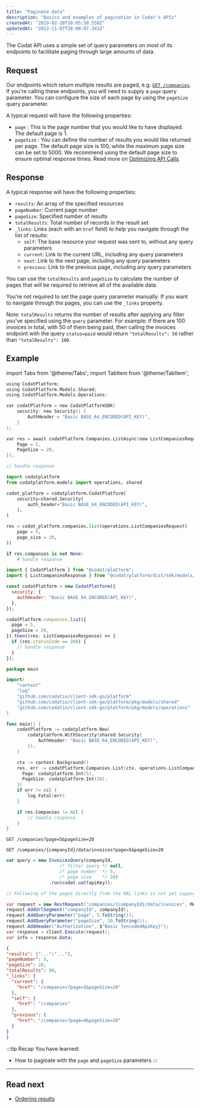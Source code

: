 ```yaml
---
title: "Paginate data"
description: "Basics and examples of pagination in Codat's APIs"
createdAt: "2019-02-20T10:05:50.550Z"
updatedAt: "2022-11-07T20:00:07.343Z"
---
```


The Codat API uses a simple set of query parameters on most of its endpoints to facilitate paging through large amounts of data.

## Request

Our endpoints which return multiple results are paged, e.g. [`GET /companies`](/platform-api#/operations/list-companies). If you're calling these endpoints, you will need to supply a `page` query parameter. You can configure the size of each page by using the `pageSize` query parameter.

A typical request will have the following properties:

- `page` : This is the page number that you would like to have displayed. The default page is 1.
- `pageSize` : You can define the number of results you would like returned per page. The default page size is 100, while the maximum page size can be set to 5000. We recommend using the default page size to ensure optimal response times. Read more on [Optimizing API Calls](/using-the-api/optimizing-api-calls). 

## Response

A typical response will have the following properties:

- `results`: An array of the specified resources
- `pageNumber`: Current page number
- `pageSize`: Specified number of results
- `totalResults`: Total number of records in the result set
- `_links`: Links (each with an `href` field) to help you navigate through the list of results:
  - `self`: The base resource your request was sent to, without any query parameters
  - `current`: Link to the current URL, including any query parameters
  - `next`: Link to the next page, including any query parameters
  - `previous`: Link to the previous page, including any query parameters

You can use the `totalResults` and `pageSize` to calculate the number of pages that will be required to retrieve all of the available data.

You're not required to set the page query parameter manually. If you want to navigate through the pages, you can use the `_links` property.

Note: `totalResults` returns the number of results after applying any filter you've specified using the `query` parameter. For example: if there are 100 invoices in total, with 50 of them being paid, then calling the invoices endpoint with the query `status=paid` would return `"totalResults": 50` rather than `"totalResults": 100`.

## Example

import Tabs from '@theme/Tabs';
import TabItem from '@theme/TabItem';

<Tabs groupId="language">
<TabItem value="csharp" label="C#">

```c
using CodatPlatform;
using CodatPlatform.Models.Shared;
using CodatPlatform.Models.Operations;

var codatPlatform = new CodatPlatformSDK(
    security: new Security() {
        AuthHeader = "Basic BASE_64_ENCODED(API_KEY)",
    }
);

var res = await codatPlatform.Companies.ListAsync(new ListCompaniesRequest() {
    Page = 5,
    PageSize = 20,
});

// handle response
```
</TabItem>
<TabItem value="python" label="Python">

```python
import codatplatform
from codatplatform.models import operations, shared

codat_platform = codatplatform.CodatPlatform(
    security=shared.Security(
        auth_header="Basic BASE_64_ENCODED(API_KEY)",
    ),
)

res = codat_platform.companies.list(operations.ListCompaniesRequest(
    page = 5,
    page_size = 20,
))

if res.companies is not None:
    # handle response
```
</TabItem>
<TabItem value="nodejs" label="TypeScript">

```javascript
import { CodatPlatform } from "@codat/platform";
import { ListCompaniesResponse } from "@codat/platform/dist/sdk/models/operations";

const codatPlatform = new CodatPlatform({
  security: {
    authHeader: "Basic BASE_64_ENCODED(API_KEY)",
  },
});

codatPlatform.companies.list({
  page = 5,
  pageSize = 20,
}).then((res: ListCompaniesResponse) => {
  if (res.statusCode == 200) {
    // handle response
  }
});
```
</TabItem>

<TabItem value="go" label="Go">

```go
package main

import(
	"context"
	"log"
	"github.com/codatio/client-sdk-go/platform"
	"github.com/codatio/client-sdk-go/platform/pkg/models/shared"
	"github.com/codatio/client-sdk-go/platform/pkg/models/operations"
)

func main() {
    codatPlatform := codatplatform.New(
        codatplatform.WithSecurity(shared.Security{
            AuthHeader: "Basic BASE_64_ENCODED(API_KEY)",
        }),
    )

    ctx := context.Background()
    res, err := codatPlatform.Companies.List(ctx, operations.ListCompaniesRequest{
      Page: codatplatform.Int(5),
      PageSize: codatplatform.Int(20),
    })
    if err != nil {
        log.Fatal(err)
    }

    if res.Companies != nil {
        // handle response
    }
}
```
</TabItem>
<TabItem value="http" label="HTTP">

```http
GET /companies?page=5&pageSize=20
```
</TabItem>
</Tabs>








<Tabs>
<TabItem value="http" label="HTTP">

```http
GET /companies/{companyId}/data/invoices?page=5&pageSize=20
```

</TabItem>
<TabItem value="javascript" label="Javascript">

```javascript
var query = new InvoicesQuery(companyId, 
                    /* filter query */ null, 
                    /* page number  */ 5, 
                    /* page size    */ 20)
                .run(codat.uat(apiKey));

// Following of the pages directly from the HAL links is not yet supported by the client library.
```
</TabItem>
<TabItem value="csharp" label="C#">

```csharp
var request = new RestRequest("companies/{companyId}/data/invoices", Method.GET);
request.AddUrlSegment("companyId", companyId);
request.AddQueryParameter("page", 5.ToString());
request.AddQueryParameter("pageSize", 20.ToString());
request.AddHeader("Authorization", $"Basic {encodedApiKey}");
var response = client.Execute(request);
var info = response.Data;
```
</TabItem>
</Tabs>

```json title="Sample response"
{
"results": ["...":"..."],
"pageNumber": 5,
"pageSize": 20,
"totalResults": 90,
"_links": {
  "current": {
    "href": "/companies?page=5&pageSize=20"
  },
  "self": {
    "href": "/companies"
  },
  "previous": {
    "href": "/companies?page=4&pageSize=20"
  }
}
}
```

:::tip Recap
You have learned:
- How to paginate with the `page` and `pageSize` parameters
:::

---

## Read next

- [Ordering results](/using-the-api/ordering-results)
